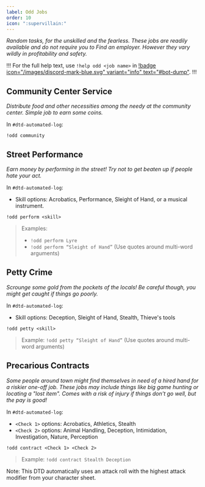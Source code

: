 ```yaml
---
label: Odd Jobs
order: 10
icon: ":supervillain:"
---
```


*Random tasks, for the unskilled and the fearless. These jobs are readily available and do not require you to Find an employer. However they vary wildly in profitability and safety.*

!!!
For the full help text, use `!help odd <job name>` in [!badge icon="/images/discord-mark-blue.svg" variant="info" text="#bot-dump"](https://discord.com/channels/512870694883950598/519131071502221313).
!!!

## Community Center Service

*Distribute food and other necessities among the needy at the community center. Simple job to earn some coins.*

In `#dtd-automated-log`:

```
!odd community
```

## Street Performance

*Earn money by performing in the street! Try not to get beaten up if people hate your act.*

In `#dtd-automated-log`:
- Skill options: Acrobatics, Performance, Sleight of Hand, or a musical instrument.

```
!odd perform <skill>
```

> Examples: 
> - `!odd perform Lyre`
> - `!odd perform “Sleight of Hand”` (Use quotes around multi-word arguments)

## Petty Crime
*Scrounge some gold from the pockets of the locals! Be careful though, you might get caught if things go poorly.*
 
In `#dtd-automated-log`:
- Skill options: Deception, Sleight of Hand, Stealth, Thieve's tools

```
!odd petty <skill>
```

> Example: `!odd petty “Sleight of Hand”` (Use quotes around multi-word arguments)

## Precarious Contracts

*Some people around town might find themselves in need of a hired hand for a riskier one-off job. These jobs may include things like big game hunting or locating a "lost item". Comes with a risk of injury if things don't go well, but the pay is good!*

In `#dtd-automated-log`:
- `<Check 1>` options: Acrobatics, Athletics, Stealth
- `<Check 2>` options: Animal Handling, Deception, Intimidation, Investigation, Nature, Perception

```
!odd contract <Check 1> <Check 2>
```

> Example: `!odd contract Stealth Deception`

Note: This DTD automatically uses an attack roll with the highest attack modifier from your character sheet.
